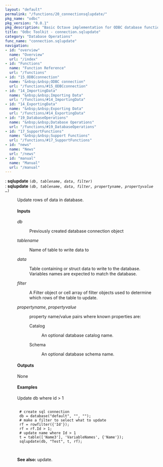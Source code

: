 ```yaml
---
layout: "default"
permalink: "/functions/20_connectionsqlupdate/"
pkg_name: "odbc"
pkg_version: "0.0.1"
pkg_description: "Basic Octave implementation for ODBC database functionality"
title: "Odbc Toolkit - connection.sqlupdate"
category: "Database Operations"
func_name: "connection.sqlupdate"
navigation:
- id: "overview"
  name: "Overview"
  url: "/index"
- id: "Functions"
  name: "Function Reference"
  url: "/functions"
- id: "15_ODBCconnection"
  name: "&nbsp;&nbsp;ODBC connection"
  url: "/functions/#15_ODBCconnection"
- id: "14_ImportingData"
  name: "&nbsp;&nbsp;Importing Data"
  url: "/functions/#14_ImportingData"
- id: "14_ExportingData"
  name: "&nbsp;&nbsp;Exporting Data"
  url: "/functions/#14_ExportingData"
- id: "19_DatabaseOperations"
  name: "&nbsp;&nbsp;Database Operations"
  url: "/functions/#19_DatabaseOperations"
- id: "17_SupportFunctions"
  name: "&nbsp;&nbsp;Support Functions"
  url: "/functions/#17_SupportFunctions"
- id: "news"
  name: "News"
  url: "/news"
- id: "manual"
  name: "Manual"
  url: "/manual"
---
```

<dl class="first-deftypefn">
<dt class="deftypefn" id="index-sqlupdate"><span class="category-def">: </span><span><strong class="def-name">sqlupdate</strong> <code class="def-code-arguments">(<var class="var">db</var>, <var class="var">tablename</var>, <var class="var">data</var>, <var class="var">filter</var>)</code><a class="copiable-link" href='#index-sqlupdate'></a></span></dt>
<dt class="deftypefnx def-cmd-deftypefn" id="index-sqlupdate-1"><span class="category-def">: </span><span><strong class="def-name">sqlupdate</strong> <code class="def-code-arguments">(<var class="var">db</var>, <var class="var">tablename</var>, <var class="var">data</var>, <var class="var">filter</var>, <var class="var">propertyname</var>, <var class="var">propertyvalue</var> &hellip;)</code><a class="copiable-link" href='#index-sqlupdate-1'></a></span></dt>
<dd><p>Update rows of data in database.
</p>
<h4 class="subsubheading" id="Inputs">Inputs</h4>
<dl class="table">
<dt><var class="var">db</var></dt>
<dd><p>Previously created database connection object
 </p></dd>
<dt><var class="var">tablename</var></dt>
<dd><p>Name of table to write data to
 </p></dd>
<dt><var class="var">data</var></dt>
<dd><p>Table containing or struct data to write to the database. Variables names are expected to match the database.
 </p></dd>
<dt><var class="var">filter</var></dt>
<dd><p>A Filter object  or cell array of filter objects used to determine which rows of the table to update.
 </p></dd>
<dt><var class="var">propertyname</var>, <var class="var">propertyvalue</var></dt>
<dd><p>property name/value pairs where known properties are:
  </p><dl class="table">
<dt>Catalog</dt>
<dd><p>An optional database catalog name.
  </p></dd>
<dt>Schema</dt>
<dd><p>An optional database schema name.
  </p></dd>
</dl>
</dd>
</dl>

<h4 class="subsubheading" id="Outputs">Outputs</h4>
<p>None
</p>
<h4 class="subsubheading" id="Examples">Examples</h4>
<p>Update db where id &gt; 1
 </p><div class="example">
<pre class="example-preformatted"> <code class="code">
 # create sql connection
 db = database(&quot;default&quot;, &quot;&quot;, &quot;&quot;);
 # make a filter to select what to update
 rf = rowfilter({'Id'});
 rf = rf.Id &gt; 1;
 # update name where Id &gt; 1
 t = table(['Name3'], 'VariableNames', {'Name'});
 sqlupdate(db, &quot;Test&quot;, t, rf);
 </code>
 </pre></div>


<p><strong class="strong">See also:</strong> update.
 </p></dd></dl>